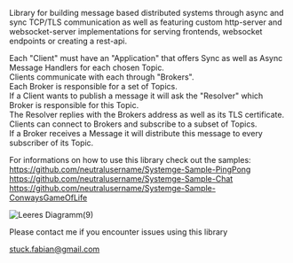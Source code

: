 Library for building message based distributed systems through async and sync TCP/TLS communication as well as featuring custom http-server and websocket-server implementations for serving frontends, websocket endpoints or creating a rest-api.  
  
Each "Client" must have an "Application" that offers Sync as well as Async Message Handlers for each chosen Topic.  
Clients communicate with each through "Brokers".  
Each Broker is responsible for a set of Topics.  
If a Client wants to publish a message it will ask the "Resolver" which Broker is responsible for this Topic.  
The Resolver replies with the Brokers address as well as its TLS certificate.  
Clients can connect to Brokers and subscribe to a subset of Topics.  
If a Broker receives a Message it will distribute this message to every subscriber of its Topic.  

For informations on how to use this library check out the samples:  
https://github.com/neutralusername/Systemge-Sample-PingPong  
https://github.com/neutralusername/Systemge-Sample-Chat  
https://github.com/neutralusername/Systemge-Sample-ConwaysGameOfLife  
  
![Leeres Diagramm(9)](https://github.com/neutralusername/Systemge/assets/39095721/0a0d9b5e-d0b0-435f-a7f4-9a01bca3ba46)

Please contact me if you encounter issues using this library

stuck.fabian@gmail.com
